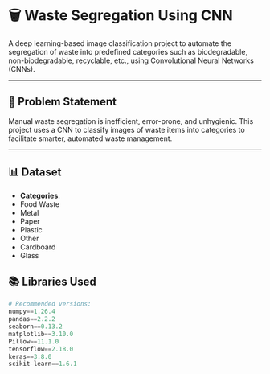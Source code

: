 # 🗑️ Waste Segregation Using CNN

A deep learning-based image classification project to automate the segregation of waste into predefined categories such as biodegradable, non-biodegradable, recyclable, etc., using Convolutional Neural Networks (CNNs).

---

## 📌 Problem Statement

Manual waste segregation is inefficient, error-prone, and unhygienic. This project uses a CNN to classify images of waste items into categories to facilitate smarter, automated waste management.

---

## 📊 Dataset

- **Categories**:
- Food Waste
- Metal
- Paper
- Plastic
- Other
- Cardboard
- Glass

## 📚 Libraries Used

```python
# Recommended versions:
numpy==1.26.4  
pandas==2.2.2  
seaborn==0.13.2  
matplotlib==3.10.0  
Pillow==11.1.0  
tensorflow==2.18.0  
keras==3.8.0  
scikit-learn==1.6.1

